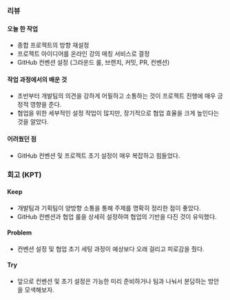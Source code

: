 ### 리뷰
#### 오늘 한 작업
- 종합 프로젝트의 방향 재설정
- 프로젝트 아이디어를 온라인 강의 매칭 서비스로 결정
- GitHub 컨벤션 설정 (그라운드 룰, 브랜치, 커밋, PR, 컨벤션)

#### 작업 과정에서의 배운 것
- 초반부터 개발팀의 의견을 강하게 어필하고 소통하는 것이 프로젝트 진행에 매우 긍정적 영향을 준다.
- 협업을 위한 세부적인 설정 작업이 많지만, 장기적으로 협업 효율을 크게 높인다는 것을 알았다.

#### 어려웠던 점
- GitHub 컨벤션 및 프로젝트 초기 설정이 매우 복잡하고 힘들었다.

### 회고 (KPT)
#### Keep
- 개발팀과 기획팀이 양방향 소통을 통해 주제를 명확히 정리한 점이 좋았다.
- GitHub 컨벤션과 협업 룰을 상세히 설정하여 협업의 기반을 다진 것이 유익했다.

#### Problem
- 컨벤션 설정 및 협업 초기 세팅 과정이 예상보다 오래 걸리고 피로감을 줬다.

#### Try
- 앞으로 컨벤션 및 초기 설정은 가능한 미리 준비하거나 팀과 나눠서 분담하는 방안을 모색해보자.